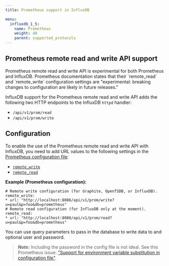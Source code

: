 ```yaml
---
title: Prometheus support in InfluxDB

menu:
  influxdb_1_5:
    name: Prometheus
    weight: 40
    parent: supported_protocols
---
```



## Prometheus remote read and write API support

<dt>
Prometheus remote read and write API is experimental for both Prometheus and InfluxDB.
Prometheus documentation states that their `remote_read` and `remote_write` configuration settings are "experimental: breaking changes to configuration are likely in future releases."
</dt>

InfluxDB support for the Prometheus remote read and write API adds the following two HTTP endpoints to the InfluxDB `httpd` handler:

* `/api/v1/prom/read`
* `/api/v1/prom/write`

## Configuration

To enable the use of the Prometheus remote read and write API with InfluxDB, you need to add URL values to the following settings in the [Prometheus configuration file](https://prometheus.io/docs/prometheus/latest/configuration/configuration/):

- [`remote_write`](https://prometheus.io/docs/prometheus/latest/configuration/configuration/#<remote_write>)
- [`remote_read`](https://prometheus.io/docs/prometheus/latest/configuration/configuration/#<remote_read>)


**Example (Prometheus configuration):**

```
# Remote write configuration (for Graphite, OpenTSDB, or InfluxDB).
remote_write:
* url: "http://localhost:8086/api/v1/prom/write?u=paul&p=foo&db=prometheus"
# Remote read configuration (for InfluxDB only at the moment).
remote_read:
* url: "http://localhost:8086/api/v1/prom/read?u=paul&p=foo&db=prometheus"
```

You can use query parameters to pass in the database to write data to and optional user and password.

>***Note:*** Including the password in the config file is not ideal.  See this Prometheus issue: ["Support for environment variable substitution in configuration file"](https://github.com/prometheus/prometheus/issues/2357).
